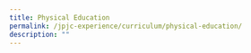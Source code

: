 ```yaml
---
title: Physical Education
permalink: /jpjc-experience/curriculum/physical-education/
description: ""
---
```


